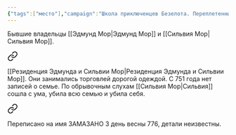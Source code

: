 ```yaml
---
{"tags":["место"],"campaign":"Школа приключенцев Безелота. Переплетенные судьбы","parent":"[[Убеш]]","dg-publish":true,"aliases":["поместье"],"permalink":"/rezidencziya-edmunda-i-silvii-mor/","dgPassFrontmatter":true}
---
```


Бывшие владельцы [[Эдмунд Мор\|Эдмунд Мор]] и [[Сильвия Мор\|Сильвия Мор]].


<div class="transclusion internal-embed is-loaded"><a class="markdown-embed-link" href="/29-dekabrya-2024/#3a36f5" aria-label="Open link"><svg xmlns="http://www.w3.org/2000/svg" width="24" height="24" viewBox="0 0 24 24" fill="none" stroke="currentColor" stroke-width="2" stroke-linecap="round" stroke-linejoin="round" class="svg-icon lucide-link"><path d="M10 13a5 5 0 0 0 7.54.54l3-3a5 5 0 0 0-7.07-7.07l-1.72 1.71"></path><path d="M14 11a5 5 0 0 0-7.54-.54l-3 3a5 5 0 0 0 7.07 7.07l1.71-1.71"></path></svg></a><div class="markdown-embed">



[[Резиденция Эдмунда и Сильвии Мор\|Резиденция Эдмунда и Сильвии Мор]]. Они занимались торговлей дорогой одеждой. С 751 года нет записей о семье. По обрывочным слухам [[Сильвия Мор\|Сильвия]] сошла с ума, убила всю семью и убила себя.  

</div></div>


<div class="transclusion internal-embed is-loaded"><a class="markdown-embed-link" href="/29-dekabrya-2024/#9d0e92" aria-label="Open link"><svg xmlns="http://www.w3.org/2000/svg" width="24" height="24" viewBox="0 0 24 24" fill="none" stroke="currentColor" stroke-width="2" stroke-linecap="round" stroke-linejoin="round" class="svg-icon lucide-link"><path d="M10 13a5 5 0 0 0 7.54.54l3-3a5 5 0 0 0-7.07-7.07l-1.72 1.71"></path><path d="M14 11a5 5 0 0 0-7.54-.54l-3 3a5 5 0 0 0 7.07 7.07l1.71-1.71"></path></svg></a><div class="markdown-embed">



Переписано на имя ЗАМАЗАНО 3 день весны 776, детали неизвестны. 

</div></div>
